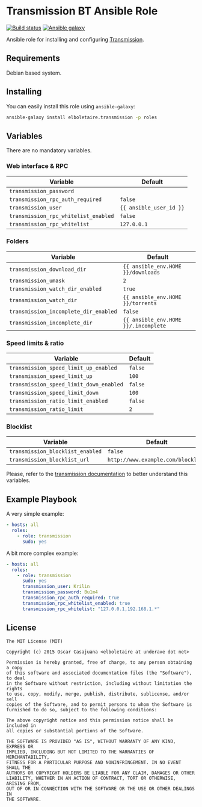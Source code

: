 Transmission BT Ansible Role
============================

[![Build status](https://img.shields.io/travis/elboletaire/ansible-transmission.svg?style=flat-square)](https://travis-ci.org/elboletaire/ansible-transmission)
[![Ansible galaxy](https://img.shields.io/ansible/role/5518.svg?style=flat-square)](https://galaxy.ansible.com/list#/roles/5518)

Ansible role for installing and configuring [Transmission](http://www.transmissionbt.com/).

Requirements
------------

Debian based system.

Installing
----------

You can easily install this role using `ansible-galaxy`:

```bash
ansible-galaxy install elboletaire.transmission -p roles
```

Variables
---------

There are no mandatory variables.

### Web interface & RPC

| Variable                             | Default                 |
| ------------------------------------ | ----------------------- |
| `transmission_password`              |                         |
| `transmission_rpc_auth_required`     | `false`                 |
| `transmission_user`                  | `{{ ansible_user_id }}` |
| `transmission_rpc_whitelist_enabled` | `false`                 |
| `transmission_rpc_whitelist`         | `127.0.0.1`             |

### Folders

| Variable                              | Default                              |
| ------------------------------------- | ------------------------------------ |
| `transmission_download_dir`           | `{{ ansible_env.HOME }}/downloads`   |
| `transmission_umask`                  | `2`                                  |
| `transmission_watch_dir_enabled`      | `true`                               |
| `transmission_watch_dir`              | `{{ ansible_env.HOME }}/torrents`    |
| `transmission_incomplete_dir_enabled` | `false`                              |
| `transmission_incomplete_dir`         | `{{ ansible_env.HOME }}/.incomplete` |

### Speed limits & ratio

| Variable                               | Default |
| ---------------------------------------| ------- |
| `transmission_speed_limit_up_enabled`  | `false` |
| `transmission_speed_limit_up`          | `100`   |
| `transmission_speed_limit_down_enabled`| `false` |
| `transmission_speed_limit_down`        | `100`   |
| `transmission_ratio_limit_enabled`     | `false` |
| `transmission_ratio_limit`             | `2`     |

### Blocklist

| Variable                         | Default                            |
| -------------------------------- | ---------------------------------- |
| `transmission_blocklist_enabled` | `false`                            |
| `transmission_blocklist_url`     | `http://www.example.com/blocklist` |

Please, refer to the
[transmission documentation](https://trac.transmissionbt.com/wiki/EditConfigFiles)
to better understand this variables.

Example Playbook
----------------

A very simple example:

```yaml
- hosts: all
  roles:
    - role: transmission
      sudo: yes
```

A bit more complex example:

```yaml
- hosts: all
  roles:
    - role: transmission
      sudo: yes
      transmission_user: Krilin
      transmission_password: Bu1m4
      transmission_rpc_auth_required: true
      transmission_rpc_whitelist_enabled: true
      transmission_rpc_whitelist: "127.0.0.1,192.168.1.*"
```

License
-------

    The MIT License (MIT)

    Copyright (c) 2015 Oscar Casajuana <elboletaire at underave dot net>

    Permission is hereby granted, free of charge, to any person obtaining a copy
    of this software and associated documentation files (the "Software"), to deal
    in the Software without restriction, including without limitation the rights
    to use, copy, modify, merge, publish, distribute, sublicense, and/or sell
    copies of the Software, and to permit persons to whom the Software is
    furnished to do so, subject to the following conditions:

    The above copyright notice and this permission notice shall be included in
    all copies or substantial portions of the Software.

    THE SOFTWARE IS PROVIDED "AS IS", WITHOUT WARRANTY OF ANY KIND, EXPRESS OR
    IMPLIED, INCLUDING BUT NOT LIMITED TO THE WARRANTIES OF MERCHANTABILITY,
    FITNESS FOR A PARTICULAR PURPOSE AND NONINFRINGEMENT. IN NO EVENT SHALL THE
    AUTHORS OR COPYRIGHT HOLDERS BE LIABLE FOR ANY CLAIM, DAMAGES OR OTHER
    LIABILITY, WHETHER IN AN ACTION OF CONTRACT, TORT OR OTHERWISE, ARISING FROM,
    OUT OF OR IN CONNECTION WITH THE SOFTWARE OR THE USE OR OTHER DEALINGS IN
    THE SOFTWARE.
